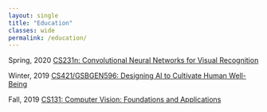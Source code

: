 ```yaml
---
layout: single
title: "Education"
classes: wide
permalink: /education/
---
```



Spring, 2020 [CS231n: Convolutional Neural Networks for Visual Recognition](http://cs231n.stanford.edu/)

Winter, 2019 [CS421/GSBGEN596: Designing AI to Cultivate Human Well-Being](https://designingai.stanford.edu/)

Fall, 2019 [CS131: Computer Vision: Foundations and Applications](http://vision.stanford.edu/teaching/cs131_fall1819/index.html)
